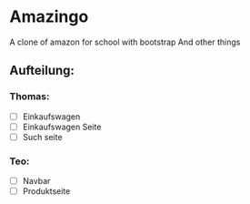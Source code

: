 # Amazingo
A clone of amazon for school with bootstrap
And other things


## Aufteilung:
### Thomas:
- [ ] Einkaufswagen
- [ ] Einkaufswagen Seite
- [ ] Such seite
### Teo:
- [ ] Navbar
- [ ] Produktseite